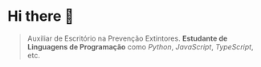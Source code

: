 # Hi there 👋

> Auxiliar de Escritório na Prevenção Extintores.
**Estudante de Linguagens de Programação** como *Python*, *JavaScript*, *TypeScript*, etc.

